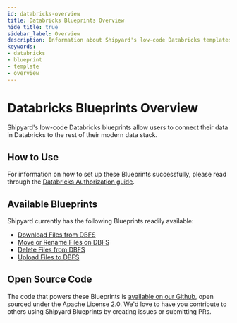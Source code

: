```yaml
---
id: databricks-overview
title: Databricks Blueprints Overview
hide_title: true
sidebar_label: Overview
description: Information about Shipyard's low-code Databricks templates.
keywords:
- databricks
- blueprint
- template
- overview
---
```


# Databricks Blueprints Overview

Shipyard's low-code Databricks blueprints allow users to connect their data in Databricks to the rest of their modern data stack.


## How to Use
For information on how to set up these Blueprints successfully, please read through the [Databricks Authorization guide](databricks-authorization.md).


## Available Blueprints
Shipyard currently has the following Blueprints readily available: 
- [Download Files from DBFS](databricks-download-files-from-dbfs.md)
- [Move or Rename Files on DBFS](databricks-move-or-rename-files-on-dbfs.md)
- [Delete Files from DBFS](databricks-delete-files-from-dbfs.md)
- [Upload Files to DBFS](databricks-upload-files-to-dbfs.md)

## Open Source Code
The code that powers these Blueprints is [available on our Github](https://www.shipyardapp.com/docs/blueprint-library/databricks), open sourced under the Apache License 2.0. We'd love to have you contribute to others using Shipyard Blueprints by creating issues or submitting PRs.
